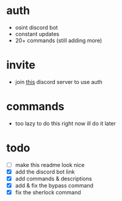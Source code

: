 # auth
- osint discord bot
- constant updates
- 20+ commands (still adding more)

# invite
- join [this](https://discord.gg/7GxvXsqN) discord server to use auth

# commands
- too lazy to do this right now ill do it later

# todo
- [ ] make this readme look nice
- [x] add the discord bot link
- [x] add commands & descriptions
- [x] add & fix the bypass command
- [x] fix the sherlock command
